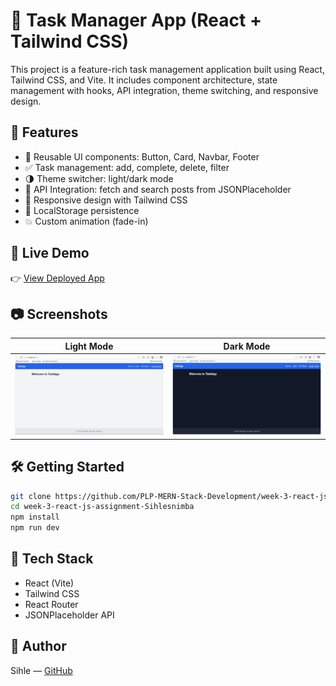 # 🌟 Task Manager App (React + Tailwind CSS)

This project is a feature-rich task management application built using React, Tailwind CSS, and Vite. It includes component architecture, state management with hooks, API integration, theme switching, and responsive design.

## 🔧 Features

- 🧱 Reusable UI components: Button, Card, Navbar, Footer
- ✅ Task management: add, complete, delete, filter
- 🌗 Theme switcher: light/dark mode
- 📱 API Integration: fetch and search posts from JSONPlaceholder
- 🎨 Responsive design with Tailwind CSS
- 📀 LocalStorage persistence
- 💥 Custom animation (fade-in)

## 🚀 Live Demo

👉 [View Deployed App](https://your-vercel-link-here)

## 📷 Screenshots

| Light Mode                        | Dark Mode                       |
| --------------------------------- | ------------------------------- |
| ![light](./screenshots/light.png) | ![dark](./screenshots/dark.png) |

## 🛠️ Getting Started

```bash
git clone https://github.com/PLP-MERN-Stack-Development/week-3-react-js-assignment-Sihlesnimba.git
cd week-3-react-js-assignment-Sihlesnimba
npm install
npm run dev
```

## 🧪 Tech Stack

- React (Vite)
- Tailwind CSS
- React Router
- JSONPlaceholder API

## 👤 Author

Sihle — [GitHub](https://github.com/Sihlesnimba)
